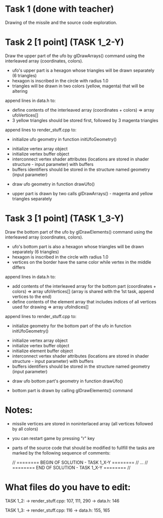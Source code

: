 # Task 1 (done with teacher)

Drawing of the missile and the source code exploration.

# Task 2 [1 point] (TASK 1_2-Y)

Draw the upper part of the ufo by glDrawArrays() command using the interleaved array (coordinates, colors).
* ufo's upper part is a hexagon whose triangles will be drawn separately (6 triangles)
* hexagon is inscribed in the circle with radius 1.0
* triangles will be drawn in two colors (yellow, magenta) that will be altering

append lines in data.h to:
* define contents of the interleaved array (coordinates + colors)
  => array ufoVertices[]
* 3 yellow triangles should be stored first, followed by 3 magenta triangles

append lines to render_stuff.cpp to:
* initialize ufo geometry in function initUfoGeometry()
 - initialize vertex array object
 - initialize vertex buffer object
 - interconnect vertex shader attributes (locations are stored in shader structure - input parameter) with buffers
 - buffers identifiers should be stored in the structure named geometry (input parameter) 
* draw ufo geometry in function drawUfo() 
 - upper part is drawn by two calls glDrawArrays() - magenta and yellow triangles separately
 
# Task 3 [1 point] (TASK 1_3-Y)

Draw the bottom part of the ufo by glDrawElements() command using the interleaved array (coordinates, colors).
* ufo's bottom part is also a hexagon whose triangles will be drawn separately (6 triangles)
* hexagon is inscribed in the circle with radius 1.0
* vertices on the border have the same color while vertex in the middle differs

append lines in data.h to:
* add contents of the interleaved array for the bottom part (coordinates + colors)
  => array ufoVertices[] (array is shared with the 1st task, append vertices to the end)
* define contents of the element array that includes indices of all vertices used for drawing
  => array ufoIndices[]

append lines to render_stuff.cpp to:
* initialize geometry for the bottom part of the ufo in function initUfoGeometry()
 - initialize vertex array object
 - initialize vertex buffer object
 - initialize element buffer object
 - interconnect vertex shader attributes (locations are stored in shader structure - input parameter) with buffers
 - buffers identifiers should be stored in the structure named geometry (input parameter) 
* draw ufo bottom part's geometry in function drawUfo() 
 - bottom part is drawn by calling glDrawElements() command


# Notes:

* missile vertices are stored in noninterlaced array (all vertices followed by all colors) 
* you can restart game by pressing "r" key
* parts of the source code that should be modified to fullfill the tasks are marked
  by the following sequence of comments:

    // ======== BEGIN OF SOLUTION - TASK 1_X-Y ======== //
    ...
    // ========  END OF SOLUTION - TASK 1_X-Y  ======== //


# What files do you have to edit:

TASK 1_2:
 -> render_stuff.cpp: 107, 111, 290
 -> data.h: 146

TASK 1_3:
 -> render_stuff.cpp: 116
 -> data.h: 155, 165
